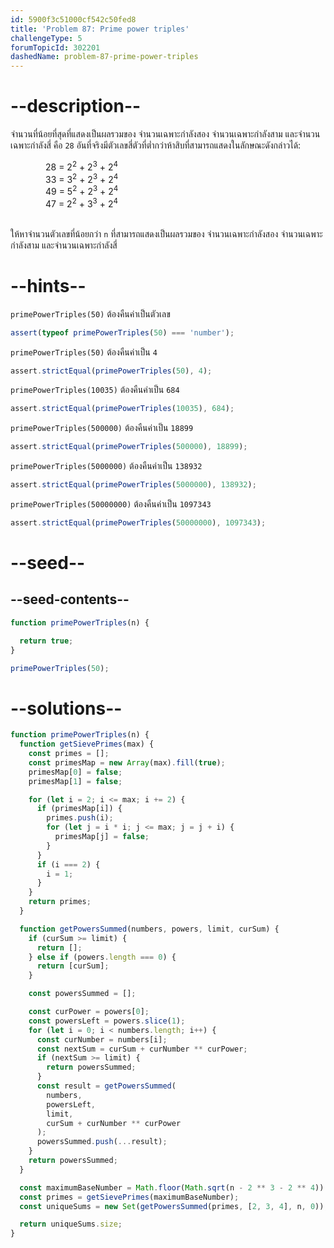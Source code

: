 ```yaml
---
id: 5900f3c51000cf542c50fed8
title: 'Problem 87: Prime power triples'
challengeType: 5
forumTopicId: 302201
dashedName: problem-87-prime-power-triples
---
```


# --description--

จำนวนที่น้อยที่สุดที่แสดงเป็นผลรวมของ จำนวนเฉพาะกำลังสอง จำนวนเฉพาะกำลังสาม และจำนวนเฉพาะกำลังสี่ คือ `28` อันที่จริงมีตัวเลขสี่ตัวที่ต่ำกว่าห้าสิบที่สามารถแสดงในลักษณะดังกล่าวได้:

<div style='margin-left: 4em;'>
  28 = 2<sup>2</sup> + 2<sup>3</sup> + 2<sup>4</sup><br>
  33 = 3<sup>2</sup> + 2<sup>3</sup> + 2<sup>4</sup><br>
  49 = 5<sup>2</sup> + 2<sup>3</sup> + 2<sup>4</sup><br>
  47 = 2<sup>2</sup> + 3<sup>3</sup> + 2<sup>4</sup>
</div><br>

ให้หาจำนวนตัวเลขที่น้อยกว่า `n` ที่สามารถแสดงเป็นผลรวมของ จำนวนเฉพาะกำลังสอง จำนวนเฉพาะกำลังสาม และจำนวนเฉพาะกำลังสี่

# --hints--

`primePowerTriples(50)` ต้องคืนค่าเป็นตัวเลข

```js
assert(typeof primePowerTriples(50) === 'number');
```

`primePowerTriples(50)` ต้องคืนค่าเป็น `4`

```js
assert.strictEqual(primePowerTriples(50), 4);
```

`primePowerTriples(10035)` ต้องคืนค่าเป็น `684`

```js
assert.strictEqual(primePowerTriples(10035), 684);
```

`primePowerTriples(500000)` ต้องคืนค่าเป็น `18899`

```js
assert.strictEqual(primePowerTriples(500000), 18899);
```

`primePowerTriples(5000000)` ต้องคืนค่าเป็น `138932`

```js
assert.strictEqual(primePowerTriples(5000000), 138932);
```

`primePowerTriples(50000000)` ต้องคืนค่าเป็น `1097343`

```js
assert.strictEqual(primePowerTriples(50000000), 1097343);
```

# --seed--

## --seed-contents--

```js
function primePowerTriples(n) {

  return true;
}

primePowerTriples(50);
```

# --solutions--

```js
function primePowerTriples(n) {
  function getSievePrimes(max) {
    const primes = [];
    const primesMap = new Array(max).fill(true);
    primesMap[0] = false;
    primesMap[1] = false;

    for (let i = 2; i <= max; i += 2) {
      if (primesMap[i]) {
        primes.push(i);
        for (let j = i * i; j <= max; j = j + i) {
          primesMap[j] = false;
        }
      }
      if (i === 2) {
        i = 1;
      }
    }
    return primes;
  }

  function getPowersSummed(numbers, powers, limit, curSum) {
    if (curSum >= limit) {
      return [];
    } else if (powers.length === 0) {
      return [curSum];
    }

    const powersSummed = [];

    const curPower = powers[0];
    const powersLeft = powers.slice(1);
    for (let i = 0; i < numbers.length; i++) {
      const curNumber = numbers[i];
      const nextSum = curSum + curNumber ** curPower;
      if (nextSum >= limit) {
        return powersSummed;
      }
      const result = getPowersSummed(
        numbers,
        powersLeft,
        limit,
        curSum + curNumber ** curPower
      );
      powersSummed.push(...result);
    }
    return powersSummed;
  }

  const maximumBaseNumber = Math.floor(Math.sqrt(n - 2 ** 3 - 2 ** 4)) + 1;
  const primes = getSievePrimes(maximumBaseNumber);
  const uniqueSums = new Set(getPowersSummed(primes, [2, 3, 4], n, 0));

  return uniqueSums.size;
}
```
